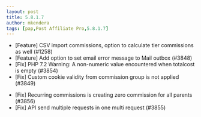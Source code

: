 ```yaml
---
layout: post
title: 5.8.1.7
author: mkendera
tags: [pap,Post Affiliate Pro,5.8.1.7]
---
```


- [Feature] CSV import commissions, option to calculate tier commissions as well (#1258)
- [Feature] Add option to set email error message to Mail outbox (#3848)
- [Fix] PHP 7.2 Warning: A non-numeric value encountered when totalcost is empty (#3854)
- [Fix] Custom cookie validity from commission group is not applied (#3849)

<!--more-->

- [Fix] Recurring commissions is creating zero commission for all parents (#3856)
- [Fix] API send multiple requests in one multi request (#3855)
